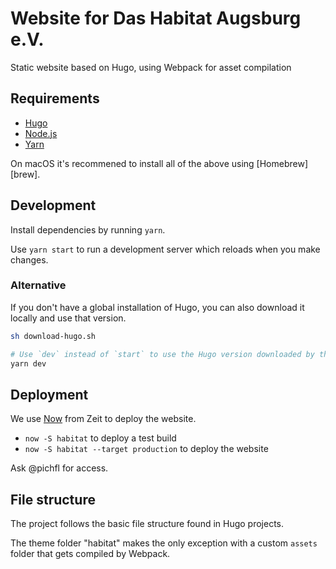 # Website for Das Habitat Augsburg e.V.

Static website based on Hugo, using Webpack for asset compilation

## Requirements

-   [Hugo][hugo]
-   [Node.js][node]
-   [Yarn][yarn]

On macOS it's recommened to install all of the above using [Homebrew][brew].

## Development

Install dependencies by running `yarn`.

Use `yarn start` to run a development server which reloads when you make changes.

### Alternative

If you don't have a global installation of Hugo, you can also download it locally and use that version.

```bash
sh download-hugo.sh

# Use `dev` instead of `start` to use the Hugo version downloaded by the script above
yarn dev
```

## Deployment

We use [Now][now] from Zeit to deploy the website.

-   `now -S habitat` to deploy a test build
-   `now -S habitat --target production` to deploy the website

Ask @pichfl for access.

## File structure

The project follows the basic file structure found in Hugo projects.

The theme folder "habitat" makes the only exception with a custom `assets` folder that gets compiled by Webpack.

[hugo]: https://gohugo.io
[node]: https://nodejs.org
[yarn]: http://yarnpkg.com
[bree]: https://brew.sh
[now]: https://zeit.co/now
